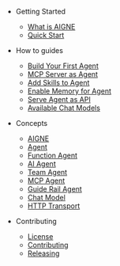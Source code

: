 * Getting Started

  * [What is AIGNE](/getting-started/what-is-aigne.zh.md)
  * [Quick Start](/getting-started/quick-start.zh.md)

* How to guides

  * [Build Your First Agent](/how-to-guides/build-your-first-agent.zh.md)
  * [MCP Server as Agent](/how-to-guides/mcp-server-as-agent.zh.md)
  * [Add Skills to Agent](/how-to-guides/add-skills-to-agent.zh.md)
  * [Enable Memory for Agent](/how-to-guides/enable-memory-for-agent.zh.md)
  * [Serve Agent as API](/how-to-guides/serve-agent-as-api.zh.md)
  * [Available Chat Models](/how-to-guides/available-chat-models.zh.md)

* Concepts

  * [AIGNE](/concepts/aigne.zh.md)
  * [Agent](/concepts/agent.zh.md)
  * [Function Agent](/concepts/function-agent.zh.md)
  * [AI Agent](/concepts/ai-agent.zh.md)
  * [Team Agent](/concepts/team-agent.zh.md)
  * [MCP Agent](/concepts/mcp-agent.zh.md)
  * [Guide Rail Agent](/concepts/guide-rail-agent.zh.md)
  * [Chat Model](/concepts/chat-model.zh.md)
  * [HTTP Transport](/concepts/http-transport.zh.md)

<!-- api reference -->

* Contributing

  * [License](/LICENSE.md)
  * [Contributing](/CONTRIBUTING.md)
  * [Releasing](/RELEASING.md)

